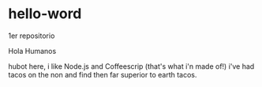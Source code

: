 # hello-word
1er repositorio

Hola Humanos

hubot here, i like  Node.js  and Coffeescrip  (that's what i'n  made of!)
i've had tacos on the  non and find then far superior to earth  tacos.
